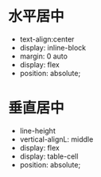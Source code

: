 # 水平居中
* text-align:center
* display: inline-block
* margin: 0 auto
* display: flex
* position: absolute;

# 垂直居中
* line-height
* vertical-alignL: middle
* display: flex
* display: table-cell
* position: absolute;
